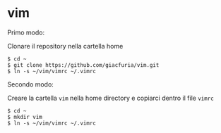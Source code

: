 # vim
Primo modo:

Clonare il repository nella cartella home
```
$ cd ~
$ git clone https://github.com/giacfuria/vim.git
$ ln -s ~/vim/vimrc ~/.vimrc
```
Secondo modo:

Creare la cartella `vim` nella home directory e copiarci dentro il file `vimrc`
```
$ cd ~
$ mkdir vim
$ ln -s ~/vim/vimrc ~/.vimrc
```
